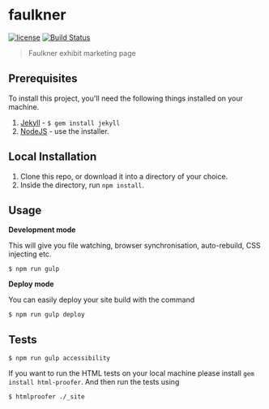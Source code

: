 # faulkner

[![license][license-image]][license-url] [![Build Status][travis-image]][travis-url]
> Faulkner exhibit marketing page

## Prerequisites

To install this project, you'll need the following things installed on your machine.

1. [Jekyll](http://jekyllrb.com/) - `$ gem install jekyll`
2. [NodeJS](http://nodejs.org) - use the installer.

## Local Installation

1. Clone this repo, or download it into a directory of your choice.
2. Inside the directory, run `npm install`.

## Usage

**Development mode**

This will give you file watching, browser synchronisation, auto-rebuild, CSS injecting etc.

```shell
$ npm run gulp
```

**Deploy mode**

You can easily deploy your site build with the command
```shell
$ npm run gulp deploy
```

## Tests

```shell
$ npm run gulp accessibility
```

If you want to run the HTML tests on your local machine please install `gem install html-proofer`. And then run the tests using
```shell
$ htmlproofer ./_site
```


[license-image]: https://img.shields.io/badge/license-ISC-blue.svg
[license-url]: https://github.com/uvalib/faulkner/blob/master/LICENSE
[travis-image]: https://travis-ci.org/uvalib/faulkner.svg?branch=master
[travis-url]: https://travis-ci.org/uvalib/faulkner
